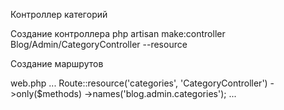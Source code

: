 Контроллер категорий

Создание контроллера
php artisan make:controller Blog/Admin/CategoryController --resource

Создание маршрутов

web.php
...
Route::resource('categories', 'CategoryController')
    ->only($methods)
    ->names('blog.admin.categories');
...

